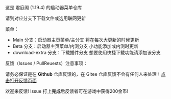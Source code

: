 这是 君庭阁 (1.19.4) 的启动器菜单仓库

请到对应分支下下载文件或选用联网更新

菜单：

- Main 分支：启动器主页菜单/主分支 将在每次大更新的时候更新
- Beta 分支：启动器主页菜单/内测分支 小功能添加或内测时更新
- download-extra 分支：下载插件分支 想要使用快捷下载功能请添加该分支

反馈（Issues / PullReuests）注意事项：

请务必保证是在 **Github** 仓库反馈的，在 Gitee 仓库反馈不会有任何人来处理！[点击打开反馈页面](https://github.com/YUANXINGlingyun/ccxaml/issues)

欢迎来反馈! Issue 打上**完成**后反馈者可在游戏中获得200金币!
